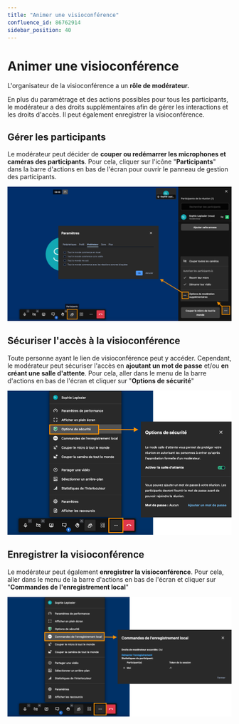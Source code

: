 ```yaml
---
title: "Animer une visioconférence"
confluence_id: 86762914
sidebar_position: 40
---
```

# Animer une visioconférence

L'organisateur de la visioconférence a un **rôle de modérateur.**

En plus du paramétrage et des actions possibles pour tous les participants, le modérateur a des droits supplémentaires afin de gérer les interactions et les droits d'accès. Il peut également enregistrer la visioconférence.

## Gérer les participants

Le modérateur peut décider de **couper ou redémarrer les microphones et caméras des participants**.
Pour cela, cliquer sur l'icône "**Participants**" dans la barre d'actions en bas de l'écran pour ouvrir le panneau de gestion des participants.

![](../../attachments/86762914/86764883.png)

## Sécuriser l'accès à la visioconférence

Toute personne ayant le lien de visioconférence peut y accéder. Cependant, le modérateur peut sécuriser l'accès en **ajoutant un mot de passe** et/ou **en créant une salle d'attente**.
Pour cela, aller dans le menu de la barre d'actions en bas de l'écran et cliquer sur "**Options de sécurité**"

![](../../attachments/86762914/86764882.png)

## Enregistrer la visioconférence

Le modérateur peut également **enregistrer la visioconférence**.
Pour cela, aller dans le menu de la barre d'actions en bas de l'écran et cliquer sur "**Commandes de l'enregistrement local**"

![](../../attachments/86762914/86764881.png)


